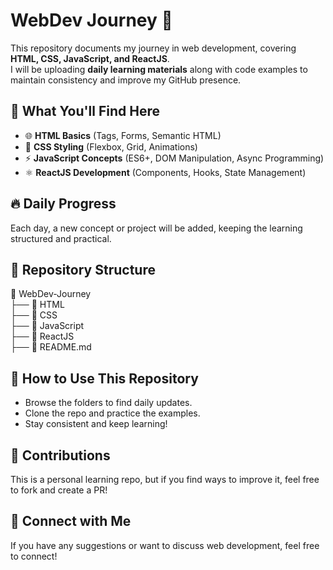 # WebDev Journey 🚀  

This repository documents my journey in web development, covering **HTML, CSS, JavaScript, and ReactJS**.  
I will be uploading **daily learning materials** along with code examples to maintain consistency and improve my GitHub presence.  

## 📌 What You'll Find Here  
- 🌐 **HTML Basics** (Tags, Forms, Semantic HTML)  
- 🎨 **CSS Styling** (Flexbox, Grid, Animations)  
- ⚡ **JavaScript Concepts** (ES6+, DOM Manipulation, Async Programming)  
- ⚛️ **ReactJS Development** (Components, Hooks, State Management)  

## 🔥 Daily Progress  
Each day, a new concept or project will be added, keeping the learning structured and practical.  

## 📂 Repository Structure  

📁 WebDev-Journey  
 ├── 📂 HTML  
 ├── 📂 CSS  
 ├── 📂 JavaScript  
 ├── 📂 ReactJS  
 ├── 📜 README.md  

 ## 🚀 How to Use This Repository  
- Browse the folders to find daily updates.  
- Clone the repo and practice the examples.  
- Stay consistent and keep learning!  

## 🤝 Contributions  
This is a personal learning repo, but if you find ways to improve it, feel free to fork and create a PR!  

## 📢 Connect with Me  
If you have any suggestions or want to discuss web development, feel free to connect!  
